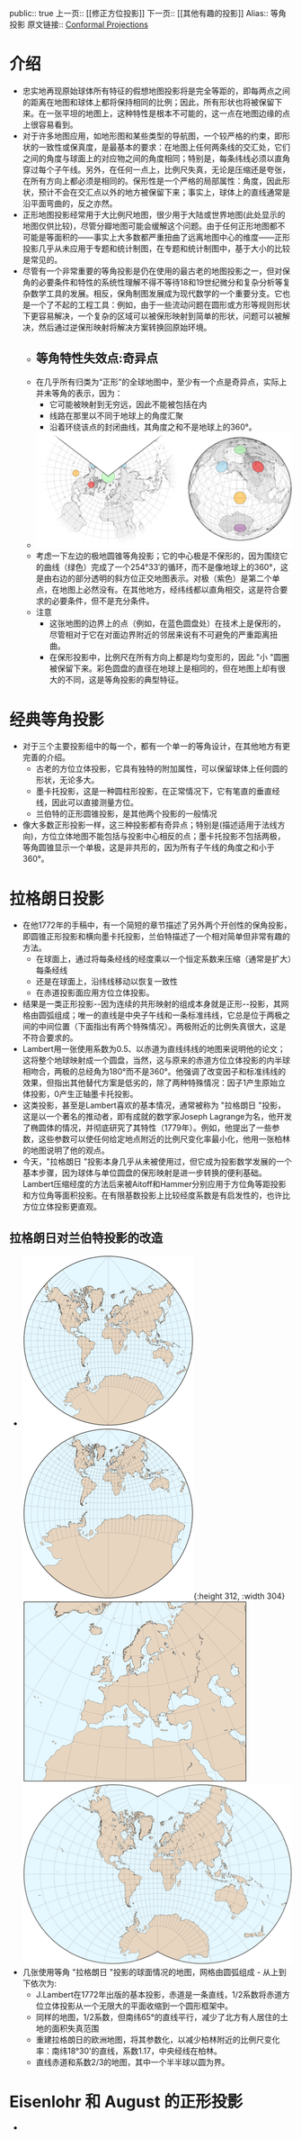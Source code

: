 public:: true
上一页:: [[修正方位投影]]
下一页:: [[其他有趣的投影]]
Alias:: 等角投影
原文链接:: [Conformal Projections](https://web.archive.org/web/20180629152240/http://progonos.com/furuti/MapProj/Normal/ProjConf/projConf.html)

# 介绍
- 忠实地再现原始球体所有特征的假想地图投影将是完全等距的，即每两点之间的距离在地图和球体上都将保持相同的比例；因此，所有形状也将被保留下来。在一张平坦的地图上，这种特性是根本不可能的，这一点在地图边缘的点上很容易看到。
- 对于许多地图应用，如地形图和某些类型的导航图，一个较严格的约束，即形状的一致性或保真度，是最基本的要求：在地图上任何两条线的交汇处，它们之间的角度与球面上的对应物之间的角度相同；特别是，每条纬线必须以直角穿过每个子午线。另外，在任何一点上，比例尺失真，无论是压缩还是夸张，在所有方向上都必须是相同的。保形性是一个严格的局部属性：角度，因此形状，预计不会在交汇点以外的地方被保留下来；事实上，球体上的直线通常是沿平面弯曲的，反之亦然。
- 正形地图投影经常用于大比例尺地图，很少用于大陆或世界地图(此处显示的地图仅供比较)，尽管分瓣地图可能会缓解这个问题。由于任何正形地图都不可能是等面积的——事实上大多数都严重扭曲了远离地图中心的维度——正形投影几乎从未应用于专题和统计制图，在专题和统计制图中，基于大小的比较是常见的。
- 尽管有一个非常重要的等角投影是仍在使用的最古老的地图投影之一，但对保角的必要条件和特性的系统性理解不得不等待18和19世纪微分和复杂分析等复杂数学工具的发展。相反，保角制图发展成为现代数学的一个重要分支。它也是一个了不起的工程工具：例如，由于一些流动问题在圆形或方形等规则形状下更容易解决，一个复杂的区域可以被保形映射到简单的形状，问题可以被解决，然后通过逆保形映射将解决方案转换回原始环境。
	- ## 等角特性失效点:奇异点
	- 在几乎所有归类为“正形”的全球地图中，至少有一个点是奇异点，实际上并未等角的表示，因为：
	  * 它可能被映射到无穷远，因此不能被包括在内
	  * 线路在那里以不同于地球上的角度汇聚
	  * 沿着环绕该点的封闭曲线，其角度之和不是地球上的360°。
	- ![image.png](../assets/image_1625319470728_0.png)
	- 考虑一下左边的极地圆锥等角投影；它的中心极是不保形的，因为围绕它的曲线（绿色）完成了一个254°33′的循环，而不是像地球上的360°，这是由右边的部分透明的斜方位正交地图表示。对极（紫色）是第二个单点，在地图上必然没有。在其他地方，经纬线都以直角相交，这是符合要求的必要条件，但不是充分条件。
	- 注意
	  * 这张地图的边界上的点（例如，在蓝色圆盘处）在技术上是保形的，尽管相对于它在对面边界附近的邻居来说有不可避免的严重距离扭曲。
	  * 在保形投影中，比例尺在所有方向上都是均匀变形的，因此 "小 "圆圈被保留下来。彩色圆盘的直径在地球上是相同的，但在地图上却有很大的不同，这是等角投影的典型特征。
# 经典等角投影
- 对于三个主要投影组中的每一个，都有一个单一的等角设计，在其他地方有更完善的介绍。
  * 古老的方位立体投影，它具有独特的附加属性，可以保留球体上任何圆的形状，无论多大。
  * 墨卡托投影，这是一种圆柱形投影，在正常情况下，它有笔直的垂直经线，因此可以直接测量方位。
  * 兰伯特的正形圆锥投影，是其他两个投影的一般情况
- 像大多数正形投影一样，这三种投影都有奇异点；特别是(描述适用于法线方向)，方位立体地图不能包括与投影中心相反的点；墨卡托投影不包括两极，等角圆锥显示一个单极，这是非共形的，因为所有子午线的角度之和小于360°。
# 拉格朗日投影
- 在他1772年的手稿中，有一个简短的章节描述了另外两个开创性的保角投影，即圆锥正形投影和横向墨卡托投影，兰伯特描述了一个相对简单但非常有趣的方法。
  * 在球面上，通过将每条经线的经度乘以一个恒定系数来压缩（通常是扩大）每条经线
  * 还是在球面上，沿纬线移动以恢复一致性
  * 在赤道投影面应用方位立体投影。
- 结果是一类正形投影--因为连续的共形映射的组成本身就是正形--投影，其网格由圆弧组成；唯一的直线是中央子午线和一条标准纬线，它总是位于两极之间的中间位置（下面指出有两个特殊情况）。两极附近的比例失真很大，这是不符合要求的。
- Lambert用一张使用系数为0.5、以赤道为直线纬线的地图来说明他的论文；这将整个地球映射成一个圆盘，当然，这与原来的赤道方位立体投影的内半球相吻合，两极的总经角为180°而不是360°。他强调了改变因子和标准纬线的效果，但指出其他替代方案是低劣的，除了两种特殊情况：因子1产生原始立体投影，0产生正轴墨卡托投影。
- 这类投影，甚至是Lambert喜欢的基本情况，通常被称为 "拉格朗日 "投影，这是以一个著名的推动者，即有成就的数学家Joseph Lagrange为名，他开发了椭圆体的情况，并彻底研究了其特性（1779年）。例如，他提出了一些参数，这些参数可以使任何给定地点附近的比例尺变化率最小化，他用一张柏林的地图说明了他的观点。
- 今天，"拉格朗日 "投影本身几乎从未被使用过，但它成为投影数学发展的一个基本步骤，因为球体与单位圆盘的保形映射是进一步转换的便利基础。Lambert压缩经度的方法后来被Aitoff和Hammer分别应用于方位角等距投影和方位角等面积投影。在有限基数投影上比较经度系数是有启发性的，也许比方位立体投影更直观。
## 拉格朗日对兰伯特投影的改造
- ![image.png](../assets/image_1625320062761_0.png) 
  ![image.png](../assets/image_1625320069633_0.png){:height 312, :width 304} 
  ![image.png](../assets/image_1625320076088_0.png) 
  ![image.png](../assets/image_1625320081945_0.png)
- 几张使用等角 "拉格朗日 "投影的球面情况的地图，网格由圆弧组成 - 从上到下依次为:
  * J.Lambert在1772年出版的基本投影，赤道是一条直线，1/2系数将赤道方位立体投影从一个无限大的平面收缩到一个圆形框架中。
  * 同样的地图，1/2系数，但南纬65°的直线平行，减少了北方有人居住的土地的面积失真范围
  * 重建拉格朗日的欧洲地图，将其参数化，以减少柏林附近的比例尺变化率：南纬18°30'的直线，系数1.17，中央经线在柏林。
  * 直线赤道和系数2/3的地图，其中一个半半球以圆为界。
# Eisenlohr 和 August 的正形投影
-